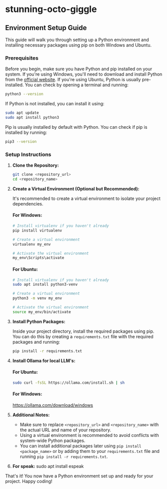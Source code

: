 # stunning-octo-giggle

## Environment Setup Guide

This guide will walk you through setting up a Python environment and installing necessary packages using pip on both Windows and Ubuntu.

### Prerequisites

Before you begin, make sure you have Python and pip installed on your system. If you're using Windows, you'll need to download and install Python from the [official website](https://www.python.org/downloads/). If you're using Ubuntu, Python is usually pre-installed. You can check by opening a terminal and running:

```bash
python3 --version
```

If Python is not installed, you can install it using:

```bash
sudo apt update
sudo apt install python3
```

Pip is usually installed by default with Python. You can check if pip is installed by running:

```bash
pip3 --version
```

### Setup Instructions

1. **Clone the Repository:**

   ```bash
   git clone <repository_url>
   cd <repository_name>
   ```

2. **Create a Virtual Environment (Optional but Recommended):**

   It's recommended to create a virtual environment to isolate your project dependencies.

   #### For Windows:

   ```bash
   # Install virtualenv if you haven't already
   pip install virtualenv

   # Create a virtual environment
   virtualenv my_env

   # Activate the virtual environment
   my_env\Scripts\activate
   ```

   #### For Ubuntu:

   ```bash
   # Install virtualenv if you haven't already
   sudo apt install python3-venv

   # Create a virtual environment
   python3 -m venv my_env

   # Activate the virtual environment
   source my_env/bin/activate
   ```

3. **Install Python Packages:**

   Inside your project directory, install the required packages using pip. You can do this by creating a `requirements.txt` file with the required packages and running:

   ```bash
   pip install -r requirements.txt
   ```
   
4. **Install Ollama for local LLM's:**

   #### For Ubuntu:

   ```bash
   sudo curl -fsSL https://ollama.com/install.sh | sh
   ```

   #### For Windows:

   https://ollama.com/download/windows

6. **Additional Notes:**

   - Make sure to replace `<repository_url>` and `<repository_name>` with the actual URL and name of your repository.
   - Using a virtual environment is recommended to avoid conflicts with system-wide Python packages.
   - You can install additional packages later using `pip install <package_name>` or by adding them to your `requirements.txt` file and running `pip install -r requirements.txt`.
  
7. **For speak:**
   sudo apt install espeak

That's it! You now have a Python environment set up and ready for your project. Happy coding!
